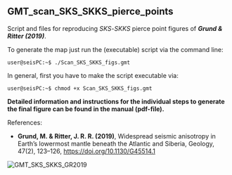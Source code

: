 ## GMT_scan_SKS_SKKS_pierce_points

Script and files for reproducing _SKS_-_SKKS_ pierce point figures of **_Grund & Ritter (2019)_**.

To generate the map just run the (executable) script via the command line:

```console
user@seisPC:~$ ./Scan_SKS_SKKS_figs.gmt
```
In general, first you have to make the script executable via:
```console
user@seisPC:~$ chmod +x Scan_SKS_SKKS_figs.gmt
```

**Detailed information and instructions for the individual steps to generate the final figure can be found in the manual (pdf-file).**

References:

- **Grund, M. & Ritter, J. R. R. (2019)**, Widespread seismic anisotropy in Earth’s lowermost mantle
beneath the Atlantic and Siberia, Geology, 47(2), 123–126, 
https://doi.org/10.1130/G45514.1


![GMT_SKS_SKKS_GR2019](https://user-images.githubusercontent.com/23025878/58184186-ea63ad00-7cb0-11e9-99b7-140df5103785.png)
